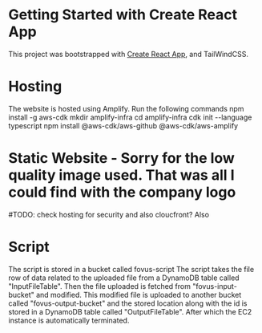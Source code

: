 # Getting Started with Create React App

This project was bootstrapped with [Create React App](https://github.com/facebook/create-react-app), and TailWindCSS.

# Hosting
The website is hosted using Amplify. 
Run the following commands
npm install -g aws-cdk
mkdir amplify-infra
cd amplify-infra
cdk init --language typescript
npm install @aws-cdk/aws-github @aws-cdk/aws-amplify

# Static Website - Sorry for the low quality image used. That was all I could find with the company logo

#TODO: check hosting for security and also cloucfront? Also

# Script 
The script is stored in a bucket called fovus-script
The script takes the file row of data related to the uploaded file from a DynamoDB table called "InputFileTable".
Then the file uploaded is fetched from "fovus-input-bucket" and modified.
This modified file is uploaded to another bucket called "fovus-output-bucket" and the stored location along with the id is stored in a DynamoDB table called "OutputFileTable".
After which the EC2 instance is automatically terminated.